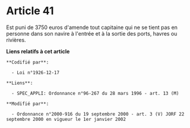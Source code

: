 # Article 41

Est puni de 3750 euros d'amende tout capitaine qui ne se tient pas en personne dans son navire à l'entrée et à la sortie des
ports, havres ou rivières.

**Liens relatifs à cet article**

	**Codifié par**:

	  - Loi n°1926-12-17

	**Liens**:

	  - SPEC_APPLI: Ordonnance n°96-267 du 28 mars 1996 - art. 13 (M)

	**Modifié par**:

	  - Ordonnance n°2000-916 du 19 septembre 2000 - art. 3 (V) JORF 22 septembre 2000 en vigueur le 1er janvier 2002
